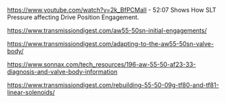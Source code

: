 https://www.youtube.com/watch?v=2k_BfPCMalI - 52:07 Shows How SLT Pressure affecting Drive Position Engagement.

https://www.transmissiondigest.com/aw55-50sn-initial-engagements/

https://www.transmissiondigest.com/adapting-to-the-aw55-50sn-valve-body/

https://www.sonnax.com/tech_resources/196-aw-55-50-af23-33-diagnosis-and-valve-body-information

https://www.transmissiondigest.com/rebuilding-55-50-09g-tf80-and-tf81-linear-solenoids/

